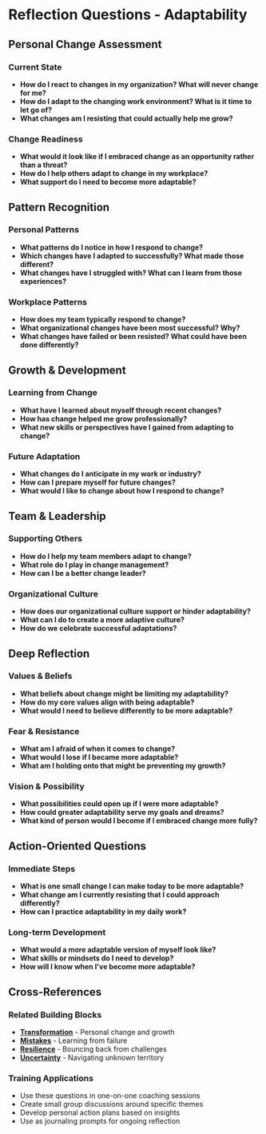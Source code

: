 # Reflection Questions - Adaptability

## Personal Change Assessment

### Current State
- **How do I react to changes in my organization? What will never change for me?**
- **How do I adapt to the changing work environment? What is it time to let go of?**
- **What changes am I resisting that could actually help me grow?**

### Change Readiness
- **What would it look like if I embraced change as an opportunity rather than a threat?**
- **How do I help others adapt to change in my workplace?**
- **What support do I need to become more adaptable?**

## Pattern Recognition

### Personal Patterns
- **What patterns do I notice in how I respond to change?**
- **Which changes have I adapted to successfully? What made those different?**
- **What changes have I struggled with? What can I learn from those experiences?**

### Workplace Patterns
- **How does my team typically respond to change?**
- **What organizational changes have been most successful? Why?**
- **What changes have failed or been resisted? What could have been done differently?**

## Growth & Development

### Learning from Change
- **What have I learned about myself through recent changes?**
- **How has change helped me grow professionally?**
- **What new skills or perspectives have I gained from adapting to change?**

### Future Adaptation
- **What changes do I anticipate in my work or industry?**
- **How can I prepare myself for future changes?**
- **What would I like to change about how I respond to change?**

## Team & Leadership

### Supporting Others
- **How do I help my team members adapt to change?**
- **What role do I play in change management?**
- **How can I be a better change leader?**

### Organizational Culture
- **How does our organizational culture support or hinder adaptability?**
- **What can I do to create a more adaptive culture?**
- **How do we celebrate successful adaptations?**

## Deep Reflection

### Values & Beliefs
- **What beliefs about change might be limiting my adaptability?**
- **How do my core values align with being adaptable?**
- **What would I need to believe differently to be more adaptable?**

### Fear & Resistance
- **What am I afraid of when it comes to change?**
- **What would I lose if I became more adaptable?**
- **What am I holding onto that might be preventing my growth?**

### Vision & Possibility
- **What possibilities could open up if I were more adaptable?**
- **How could greater adaptability serve my goals and dreams?**
- **What kind of person would I become if I embraced change more fully?**

## Action-Oriented Questions

### Immediate Steps
- **What is one small change I can make today to be more adaptable?**
- **What change am I currently resisting that I could approach differently?**
- **How can I practice adaptability in my daily work?**

### Long-term Development
- **What would a more adaptable version of myself look like?**
- **What skills or mindsets do I need to develop?**
- **How will I know when I've become more adaptable?**

## Cross-References

### Related Building Blocks
- **[Transformation](../transformation/README.md)** - Personal change and growth
- **[Mistakes](../mistakes/README.md)** - Learning from failure
- **[Resilience](../resilience/README.md)** - Bouncing back from challenges
- **[Uncertainty](../uncertainty/README.md)** - Navigating unknown territory

### Training Applications
- Use these questions in one-on-one coaching sessions
- Create small group discussions around specific themes
- Develop personal action plans based on insights
- Use as journaling prompts for ongoing reflection
